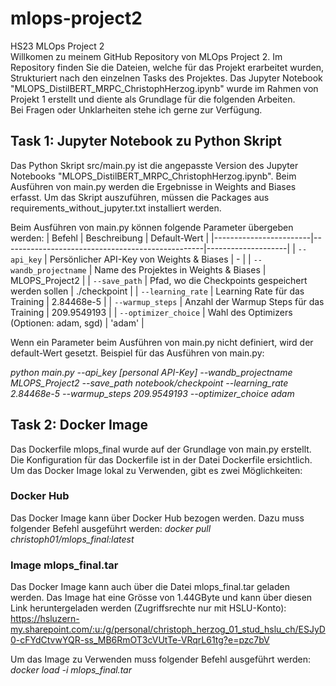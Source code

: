 # mlops-project2
HS23 MLOps Project 2  
Willkomen zu meinem GitHub Repository von MLOps Project 2. Im Repository finden Sie die Dateien, welche für das Projekt erarbeitet wurden, Strukturiert nach den einzelnen Tasks des Projektes. Das Jupyter Notebook "MLOPS_DistilBERT_MRPC_ChristophHerzog.ipynb" wurde im Rahmen von Projekt 1 erstellt und diente als Grundlage für die folgenden Arbeiten.  
Bei Fragen oder Unklarheiten stehe ich gerne zur Verfügung.
## Task 1: Jupyter Notebook zu Python Skript
Das Python Skript src/main.py ist die angepasste Version des Jupyter Notebooks "MLOPS_DistilBERT_MRPC_ChristophHerzog.ipynb". Beim Ausführen von main.py werden die Ergebnisse in Weights and Biases erfasst. Um das Skript auszuführen, müssen die Packages aus requirements_without_jupyter.txt installiert werden.  

Beim Ausführen von main.py können folgende Parameter übergeben werden:
| Befehl                | Beschreibung                                      | Default-Wert       |
|------------------------|--------------------------------------------------|--------------------|
| `--api_key`            | Persönlicher API-Key von Weights & Biases         | -                  |
| `--wandb_projectname`  | Name des Projektes in Weights & Biases            | MLOPS_Project2                  |
| `--save_path`          | Pfad, wo die Checkpoints gespeichert werden sollen | ./checkpoint                  |
| `--learning_rate`      | Learning Rate für das Training                    | 2.84468e-5                  |
| `--warmup_steps`       | Anzahl der Warmup Steps für das Training          | 209.9549193        |
| `--optimizer_choice`   | Wahl des Optimizers (Optionen: adam, sgd)               | 'adam'             |
  
Wenn ein Parameter beim Ausführen von main.py nicht definiert, wird der default-Wert gesetzt. Beispiel für das Ausführen von main.py:  

*python main.py --api_key [personal API-Key] --wandb_projectname MLOPS_Project2 --save_path notebook/checkpoint --learning_rate 2.84468e-5 --warmup_steps 209.9549193 --optimizer_choice adam*

## Task 2: Docker Image
Das Dockerfile mlops_final wurde auf der Grundlage von main.py erstellt. Die Konfiguration für das Dockerfile ist in der Datei Dockerfile ersichtlich. Um das Docker Image lokal zu Verwenden, gibt es zwei Möglichkeiten:
### Docker Hub
Das Docker Image kann über Docker Hub bezogen werden. Dazu muss folgender Befehl ausgeführt werden: *docker pull christoph01/mlops_final:latest*
### Image mlops_final.tar
Das Docker Image kann auch über die Datei mlops_final.tar geladen werden. Das Image hat eine Grösse von 1.44GByte und kann über diesen Link heruntergeladen werden (Zugriffsrechte nur mit HSLU-Konto): https://hsluzern-my.sharepoint.com/:u:/g/personal/christoph_herzog_01_stud_hslu_ch/ESJyD0-cFYdCtvwYQR-ss_MB6RmOT3cVUtTe-VRqrL61tg?e=pzc7bV  

Um das Image zu Verwenden muss folgender Befehl ausgeführt werden: *docker load -i mlops_final.tar*

